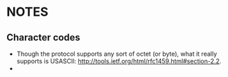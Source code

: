 NOTES
=====

Character codes
---------------

* Though the protocol supports any sort of octet (or byte), what it really
  supports is USASCII: http://tools.ietf.org/html/rfc1459.html#section-2.2.
* 
